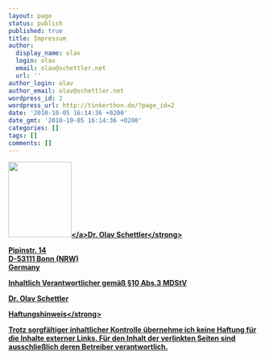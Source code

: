 ```yaml
---
layout: page
status: publish
published: true
title: Impressum
author:
  display_name: olav
  login: olav
  email: olav@schettler.net
  url: ''
author_login: olav
author_email: olav@schettler.net
wordpress_id: 2
wordpress_url: http://tinkerthon.de/?page_id=2
date: '2010-10-05 16:14:36 +0200'
date_gmt: '2010-10-05 16:14:36 +0200'
categories: []
tags: []
comments: []
---
```

<p><strong><a href="http:&#47;&#47;tinkerthon.de&#47;wp-content&#47;uploads&#47;2010&#47;10&#47;63847_big.jpg"><img class="alignright size-full wp-image-76" title="Dr. Olav Schettler, Diplom-Informatiker aus Bonn" src="http:&#47;&#47;tinkerthon.de&#47;wp-content&#47;uploads&#47;2010&#47;10&#47;63847_big.jpg" alt="" width="125" height="150" &#47;><&#47;a>Dr. Olav Schettler<&#47;strong></p>
<p>Pipinstr. 14<br />
D-53111 Bonn (NRW)<br />
Germany</p>
<p>Inhaltlich Verantwortlicher gem&auml;&szlig; &sect;10 Abs.3 MDStV</p>
<p>Dr. Olav Schettler</p>
<p><strong>Haftungshinweis<&#47;strong></p>
<p>Trotz sorgf&auml;ltiger inhaltlicher Kontrolle &uuml;bernehme ich keine Haftung f&uuml;r die Inhalte externer Links. F&uuml;r den Inhalt der verlinkten Seiten sind ausschlie&szlig;lich deren Betreiber verantwortlich.</p>
